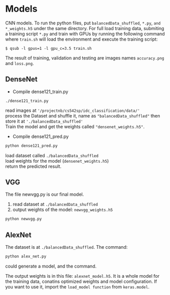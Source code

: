 # Models
CNN models.
To run the python files, put ```balancedData_shuffled```, ```*.py```, ```and *_weights.h5``` under the same directory. For full load training data, submiting a training script ```*.py``` and train with GPUs by running the following command where ```train.sh``` will load the environment and execute the training script:
```
$ qsub -l gpus=1 -l gpu_c=3.5 train.sh
```
The result of training, validation and testing are images names ```accuracy.png``` and ```loss.png```.
   
## DenseNet
* Compile dense121_train.py
```
./dense121_train.py
```
  read images at ```'/projectnb/cs542sp/idc_classification/data/'```   
  process the Dataset and shuffle it, name as ```"balancedData_shuffled"``` then store it at ```'./balancedData_shuffled'```   
  Train the model and get the weights called ```"densenet_weights.h5"```.   
* Compile dense121_pred.py
```python
python dense121_pred.py
```
  load dataset called ```./balancedData_shuffled```   
  load weights for the model (```densenet_weights.h5```)   
  return the predicted result.
   
## VGG
  The file newvgg.py is our final model.
  1. read dataset at ```./balancedData_shuffled```
  2. output weights of the model: ```newvgg_weights.h5```
```python
python newvgg.py
```
   
## AlexNet
  The dataset is at ```./balancedData_shuffled```.
  The command:
```python
python alex_net.py
```
  could generate a model, and the command.
  
  The output weights is in this file: ```alexnet_model.h5```. It is a whole model for the training data, conatins optimized weights and model configuration. If you want to use it, import the ```load_model function``` from ```keras.model```.
